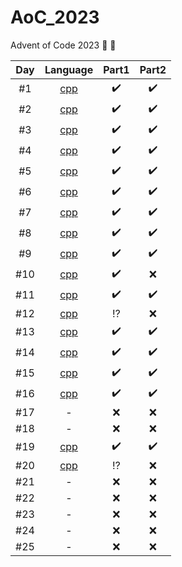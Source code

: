 # AoC_2023
Advent of Code 2023 🎄 🎅 

| Day   |      Language      |  Part1 | Part2 |
|:----------:|:-------------:|:------:|:------:|
| #1 |  [cpp](./01_cpp/) | :heavy_check_mark: | :heavy_check_mark: |
| #2 |  [cpp](./02_cpp/) | :heavy_check_mark: | :heavy_check_mark: |
| #3 |  [cpp](./03_cpp/) | :heavy_check_mark: | :heavy_check_mark: |
| #4 |  [cpp](./04_cpp/) | :heavy_check_mark: | :heavy_check_mark: |
| #5 |  [cpp](./05_cpp/) | :heavy_check_mark: | :heavy_check_mark: |
| #6 |  [cpp](./06_cpp/) | :heavy_check_mark: | :heavy_check_mark: |
| #7 |  [cpp](./07_cpp/) | :heavy_check_mark: | :heavy_check_mark: |
| #8 |  [cpp](./08_cpp/) | :heavy_check_mark: | :heavy_check_mark: |
| #9 |  [cpp](./09_cpp/) | :heavy_check_mark: | :heavy_check_mark: |
| #10 |  [cpp](./10_cpp/) | :heavy_check_mark: | :x: |
| #11 |  [cpp](./11_cpp/) | :heavy_check_mark: | :heavy_check_mark: |
| #12 |  [cpp](./12_cpp/) | :interrobang: | :x: |
| #13 |  [cpp](./13_cpp/) | :heavy_check_mark: | :heavy_check_mark: |
| #14 |  [cpp](./14_cpp/) | :heavy_check_mark: | :heavy_check_mark: |
| #15 |  [cpp](./15_cpp/) | :heavy_check_mark: | :heavy_check_mark: |
| #16 |  [cpp](./16_cpp/) | :heavy_check_mark: | :heavy_check_mark: |
| #17 | - | :x: | :x: |
| #18 | - | :x: | :x: |
| #19 |  [cpp](./19_cpp/) | :heavy_check_mark: | :heavy_check_mark: |
| #20 |  [cpp](./20_cpp/) | :interrobang: | :x: |
| #21 | - | :x: | :x: |
| #22 | - | :x: | :x: |
| #23 | - | :x: | :x: |
| #24 | - | :x: | :x: |
| #25 | - | :x: | :x: |
